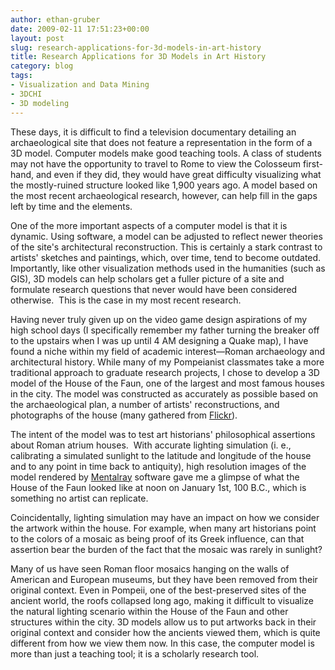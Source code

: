```yaml
---
author: ethan-gruber
date: 2009-02-11 17:51:23+00:00
layout: post
slug: research-applications-for-3d-models-in-art-history
title: Research Applications for 3D Models in Art History
category: blog
tags:
- Visualization and Data Mining
- 3DCHI
- 3D modeling
---
```


These days, it is difficult to find a television documentary detailing an archaeological site that does not feature a representation in the form of a 3D model.  Computer models make good teaching tools.  A class of students may not have the opportunity to travel to Rome to view the Colosseum first-hand, and even if they did, they would have great difficulty visualizing what the mostly-ruined structure looked like 1,900 years ago.  A model based on the most recent archaeological research, however, can help fill in the gaps left by time and the elements. 


One of the more important aspects of a computer model is that it is dynamic.  Using software, a model can be adjusted to reflect newer theories of the site's architectural reconstruction.  This is certainly a stark contrast to artists' sketches and paintings, which, over time, tend to become outdated.  Importantly, like other visualization methods used in the humanities (such as GIS), 3D models can help scholars get a fuller picture of a site and formulate research questions that never would have been considered otherwise.  This is the case in my most recent research.


Having never truly given up on the video game design aspirations of my high school days (I specifically remember my father turning the breaker off to the upstairs when I was up until 4 AM designing a Quake map), I have found a niche within my field of academic interest&mdash;Roman archaeology and architectural history.  While many of my Pompeianist classmates take a more traditional approach to graduate research projects, I chose to develop a 3D model of the House of the Faun, one of the largest and most famous houses in the city.  The model was constructed as accurately as possible based on the archaeological plan, a number of artists' reconstructions, and photographs of the house (many gathered from [Flickr](http://www.flickr.com/)).




The intent of the model was to test art historians' philosophical assertions about Roman atrium houses.  With accurate lighting simulation (i. e., calibrating a simulated sunlight to the latitude and longitude of the house and to any point in time back to antiquity), high resolution images of the model rendered by [Mentalray](http://www.mentalimages.com/) software gave me a glimpse of what the House of the Faun looked like at noon on January 1st, 100 B.C., which is something no artist can replicate.




Coincidentally, lighting simulation may have an impact on how we consider the artwork within the house.  For example, when many art historians point to the colors of a mosaic as being proof of its Greek influence, can that assertion bear the burden of the fact that the mosaic was rarely in sunlight?




<!-- ![House of the Faun](http://farm4.static.flickr.com/3316/3300953093_53b43154c2.jpg) -->




Many of us have seen Roman floor mosaics hanging on the walls of American and European museums, but they have been removed from their original context.  Even in Pompeii, one of the best-preserved sites of the ancient world, the roofs collapsed long ago, making it difficult to visualize the natural lighting scenario within the House of the Faun and other structures within the city.  3D models allow us to put artworks back in their original context and consider how the ancients viewed them, which is quite different from how we view them now.  In this case, the computer model is more than just a teaching tool; it is a scholarly research tool.
